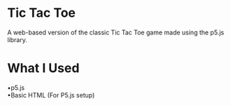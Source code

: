 # Tic Tac Toe
A web-based version of the classic Tic Tac Toe game made using the p5.js library.

# What I Used
•p5.js  
•Basic HTML (For P5.js setup)
